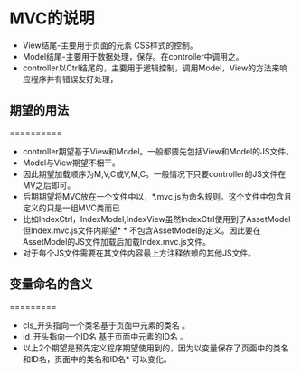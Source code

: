 MVC的说明
================================
* View结尾-主要用于页面的元素 CSS样式的控制。
* Model结尾-主要用于数据处理，保存。在controller中调用之。
* controller以Ctrl结尾的，主要用于逻辑控制，调用Model，View的方法来响应程序并有错误友好处理，

期望的用法
-----------------------------------------------------
==========
* controller期望基于View和Model。一般都要先包括View和Model的JS文件。
* Model与View期望不相干。
* 因此期望加载顺序为M,V,C或V,M,C。一般情况下只要controller的JS文件在MV之后即可。
* 后期期望将MVC放在一个文件中以，*.mvc.js为命名规则。这个文件中包含且定义的只是一组MVC类而已
* 比如IndexCtrl，IndexModel,IndexView虽然IndexCtrl使用到了AssetModel但Index.mvc.js文件内期望* * 不包含AssetModel的定义。因此要在AssetModel的JS文件加载后加载Index.mvc.js文件。
* 对于每个JS文件需要在其文件内容最上方注释依赖的其他JS文件。

变量命名的含义
-----------------------------------------------------
=========
* cls_开头指向一个类名基于页面中元素的类名 。
* id_开头指向一个ID名 基于页面中元素的ID名 。
* 以上2个期望是预先定义程序期望使用到的，因为以变量保存了页面中的类名和ID名，页面中的类名和ID名* 可以变化。

